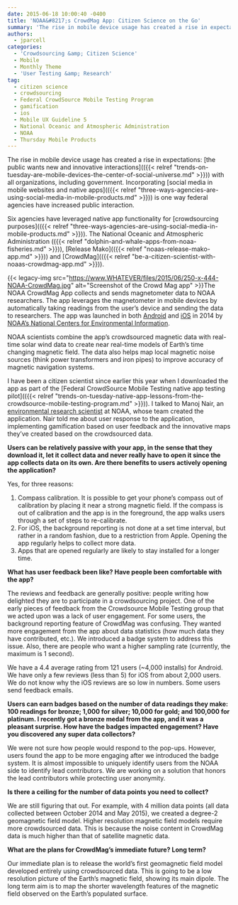 ```yaml
---
date: 2015-06-18 10:00:40 -0400
title: 'NOAA&#8217;s CrowdMag App: Citizen Science on the Go'
summary: 'The rise in mobile device usage has created a rise in expectations: the public wants new and innovative interactions with all organizations, including government. Incorporating social media in mobile websites and native apps is one way federal agencies have increased public interaction. Six agencies have leveraged native app functionality for crowdsourcing purposes. The National Oceanic'
authors:
  - jparcell
categories:
  - 'Crowdsourcing &amp; Citizen Science'
  - Mobile
  - Monthly Theme
  - 'User Testing &amp; Research'
tag:
  - citizen science
  - crowdsourcing
  - Federal CrowdSource Mobile Testing Program
  - gamification
  - ios
  - Mobile UX Guideline 5
  - National Oceanic and Atmospheric Administration
  - NOAA
  - Thursday Mobile Products
---
```


The rise in mobile device usage has created a rise in expectations: [the public wants new and innovative interactions](({{< relref "trends-on-tuesday-are-mobile-devices-the-center-of-social-universe.md" >}})) with all organizations, including government. Incorporating [social media in mobile websites and native apps](({{< relref "three-ways-agencies-are-using-social-media-in-mobile-products.md" >}})) is one way federal agencies have increased public interaction.

Six agencies have leveraged native app functionality for [crowdsourcing purposes](({{< relref "three-ways-agencies-are-using-social-media-in-mobile-products.md" >}})). The National Oceanic and Atmospheric Administration (({{< relref "dolphin-and-whale-apps-from-noaa-fisheries.md" >}})), [Release Mako](({{< relref "noaas-release-mako-app.md" >}})) and [CrowdMag](({{< relref "be-a-citizen-scientist-with-noaas-crowdmag-app.md" >}})).

{{< legacy-img src="https://www.WHATEVER/files/2015/06/250-x-444-NOAA-CrowdMag.jpg" alt="Screenshot of the Crowd Mag app" >}}The NOAA CrowdMag App collects and sends magnetometer data to NOAA researchers. The app leverages the magnetometer in mobile devices by automatically taking readings from the user’s device and sending the data to researchers. The app was launched in both [Android](https://play.google.com/store/apps/details?id=gov.noaa.ngdc.wmm2) and [iOS](https://itunes.apple.com/app/id910578825) in 2014 by [NOAA’s National Centers for Environmental Information](https://www.ncdc.noaa.gov/news/national-centers-environmental-information).

NOAA scientists combine the app’s crowdsourced magnetic data with real-time solar wind data to create near real-time models of Earth’s time changing magnetic field. The data also helps map local magnetic noise sources (think power transformers and iron pipes) to improve accuracy of magnetic navigation systems.

I have been a citizen scientist since earlier this year when I downloaded the app as part of the [Federal CrowdSource Mobile Testing native app testing pilot](({{< relref "trends-on-tuesday-native-app-lessons-from-the-crowdsource-mobile-testing-program.md" >}})). I talked to Manoj Nair, an [environmental research scientist](http://cires.colorado.edu/about/noaa/) at NOAA, whose team created the application. Nair told me about user response to the application, implementing gamification based on user feedback and the innovative maps they’ve created based on the crowdsourced data.

**Users can be relatively passive with your app, in the sense that they download it, let it collect data and never really have to open it since the app collects data on its own. Are there benefits to users actively opening the application?**

Yes, for three reasons:

  1. Compass calibration. It is possible to get your phone’s compass out of calibration by placing it near a strong magnetic field. If the compass is out of calibration and the app is in the foreground, the app walks users through a set of steps to re-calibrate.
  2. For iOS, the background reporting is not done at a set time interval, but rather in a random fashion, due to a restriction from Apple. Opening the app regularly helps to collect more data.
  3. Apps that are opened regularly are likely to stay installed for a longer time.

**What has user feedback been like? Have people been comfortable with the app?**

The reviews and feedback are generally positive: people writing how delighted they are to participate in a crowdsourcing project. One of the early pieces of feedback from the Crowdsource Mobile Testing group that we acted upon was a lack of user engagement. For some users, the background reporting feature of CrowdMag was confusing. They wanted more engagement from the app about data statistics (how much data they have contributed, etc.). We introduced a badge system to address this issue. Also, there are people who want a higher sampling rate (currently, the maximum is 1 second).

We have a 4.4 average rating from 121 users (~4,000 installs) for Android. We have only a few reviews (less than 5) for iOS from about 2,000 users. We do not know why the iOS reviews are so low in numbers. Some users send feedback emails.

**Users can earn badges based on the number of data readings they make: 100 readings for bronze; 1,000 for silver; 10,000 for gold; and 100,000 for platinum. I recently got a bronze medal from the app, and it was a pleasant surprise. How have the badges impacted engagement? Have you discovered any super data collectors?**

We were not sure how people would respond to the pop-ups. However, users found the app to be more engaging after we introduced the badge system. It is almost impossible to uniquely identify users from the NOAA side to identify lead contributors. We are working on a solution that honors the lead contributors while protecting user anonymity.

**Is there a ceiling for the number of data points you need to collect?**

We are still figuring that out. For example, with 4 million data points (all data collected between October 2014 and May 2015), we created a degree-2 geomagnetic field model. Higher resolution magnetic field models require more crowdsourced data. This is because the noise content in CrowdMag data is much higher than that of satellite magnetic data.

**What are the plans for CrowdMag&#8217;s immediate future? Long term?**

Our immediate plan is to release the world’s first geomagnetic field model developed entirely using crowdsourced data. This is going to be a low resolution picture of the Earth’s magnetic field, showing its main dipole. The long term aim is to map the shorter wavelength features of the magnetic field observed on the Earth’s populated surface.